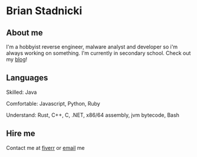 # Brian Stadnicki
## About me
I'm a hobbyist reverse engineer, malware analyst and developer so i'm always working on something. I'm currently in secondary school.
Check out my [blog](https://brianstadnicki.github.io)!
## Languages
Skilled: Java

Comfortable: Javascript, Python, Ruby

Understand: Rust, C++, C, .NET, x86/64 assembly, jvm bytecode, Bash
## Hire me
Contact me at [fiverr](https://www.fiverr.com/malwarereverse) or [email](mailto:stadnickibrian@gmail.com) me
